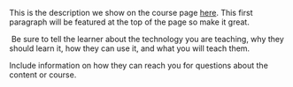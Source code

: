 This is the description we show on the course page [here](https://lab.github.com/amethystc/setting-hud-layout-ffxiv). This first paragraph will be featured at the top of the page so make it great.
​

​
Be sure to tell the learner about the technology you are teaching, why they should learn it, how they can use it, and what you will teach them.
​


Include information on how they can reach you for questions about the content or course. 
